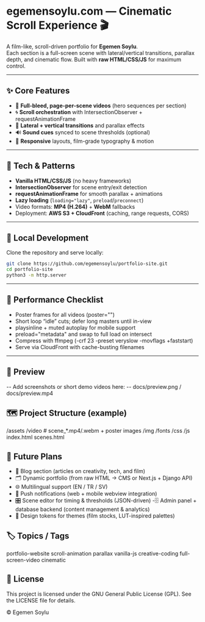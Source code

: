 # egemensoylu.com — Cinematic Scroll Experience 🎬

A film-like, scroll-driven portfolio for **Egemen Soylu**.  
Each section is a full-screen scene with lateral/vertical transitions, parallax depth, and cinematic flow. Built with **raw HTML/CSS/JS** for maximum control.

---

## ✨ Core Features
- 🎥 **Full-bleed, page-per-scene videos** (hero sequences per section)  
- 🌀 **Scroll orchestration** with IntersectionObserver + requestAnimationFrame  
- 🧭 **Lateral + vertical transitions** and parallax effects  
- 🔊 **Sound cues** synced to scene thresholds (optional)  
- 📱 **Responsive** layouts, film-grade typography & motion  

---

## 🧩 Tech & Patterns
- **Vanilla HTML/CSS/JS** (no heavy frameworks)  
- **IntersectionObserver** for scene entry/exit detection  
- **requestAnimationFrame** for smooth parallax + animations  
- **Lazy loading** (`loading="lazy"`, `preload`/`preconnect`)  
- Video formats: **MP4 (H.264)** + **WebM** fallbacks  
- Deployment: **AWS S3 + CloudFront** (caching, range requests, CORS)  

---

## 🚀 Local Development
Clone the repository and serve locally:

```bash
git clone https://github.com/egemensoylu/portfolio-site.git
cd portfolio-site
python3 -m http.server
```

--- 

## 🧪 Performance Checklist
- Poster frames for all videos (poster="")
- Short loop “idle” cuts; defer long masters until in-view
- playsinline + muted autoplay for mobile support
- preload="metadata" and swap to full load on intersect
- Compress with ffmpeg (-crf 23 -preset veryslow -movflags +faststart)
- Serve via CloudFront with cache-busting filenames

---
## 📸 Preview

-- Add screenshots or short demo videos here:
-- docs/preview.png / docs/preview.mp4


## 🗺️ Project Structure (example)

/assets
  /video     # scene_*.mp4/.webm + poster images
  /img
  /fonts
/css
/js
index.html
scenes.html



## 🔮 Future Plans
- 📝 Blog section (articles on creativity, tech, and film)
- 🗂 Dynamic portfolio (from raw HTML → CMS or Next.js + Django API)
- 🌐 Multilingual support (EN / TR / SV)
- 🔔 Push notifications (web + mobile webview integration)
- 🎛️ Scene editor for timing & thresholds (JSON-driven)
-🗄️ Admin panel + database backend (content management & analytics)
- 🎨 Design tokens for themes (film stocks, LUT-inspired palettes)


## 🏷️ Topics / Tags

portfolio-website scroll-animation parallax vanilla-js creative-coding full-screen-video cinematic



## 📄 License

This project is licensed under the GNU General Public License (GPL).
See the LICENSE file for details.

© Egemen Soylu